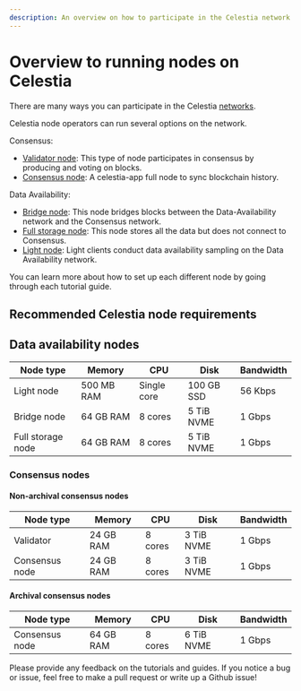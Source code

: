 ```yaml
---
description: An overview on how to participate in the Celestia network.
---
```


# Overview to running nodes on Celestia

There are many ways you can participate in the Celestia
[networks](/how-to-guides/participate.md).

Celestia node operators can run several options on the network.

Consensus:

- [Validator node](/how-to-guides/validator-node.md):
  This type of node participates
  in consensus by producing and voting on blocks.
- [Consensus node](/how-to-guides/consensus-node.md): A celestia-app full node
  to sync blockchain history.

Data Availability:

- [Bridge node](/how-to-guides/bridge-node.md): This node bridges blocks between the
  Data-Availability network and the Consensus network.
- [Full storage node](/how-to-guides/full-storage-node.md): This node stores all
  the data but does not connect to Consensus.
- [Light node](/how-to-guides/light-node.md): Light clients conduct data availability
  sampling on the Data Availability network.

You can learn more about how to set up each different node by going through
each tutorial guide.

## Recommended Celestia node requirements

## Data availability nodes

| Node type         | Memory      | CPU         | Disk       | Bandwidth |
|-------------------|-------------|-------------|------------|-----------|
| Light node        | 500 MB RAM  | Single core | 100 GB SSD | 56 Kbps   |
| Bridge node       | 64 GB RAM   | 8 cores     | 5 TiB NVME  | 1 Gbps    |
| Full storage node | 64 GB RAM   | 8 cores   | 5 TiB NVME  | 1 Gbps    |

### Consensus nodes

#### Non-archival consensus nodes

| Node type        | Memory      | CPU         | Disk       | Bandwidth |
|------------------|-------------|-------------|------------|-----------|
| Validator        | 24 GB RAM   | 8 cores     | 3 TiB NVME   | 1 Gbps    |
| Consensus node   | 24 GB RAM   | 8 cores     | 3 TiB NVME   | 1 Gbps    |

#### Archival consensus nodes

| Node type        | Memory      | CPU         | Disk       | Bandwidth |
|------------------|-------------|-------------|------------|-----------|
| Consensus node   | 64 GB RAM   | 8 cores   | 6 TiB NVME  | 1 Gbps    |


Please provide any feedback on the tutorials and guides. If you notice
a bug or issue, feel free to make a pull request or write up a Github
issue!
